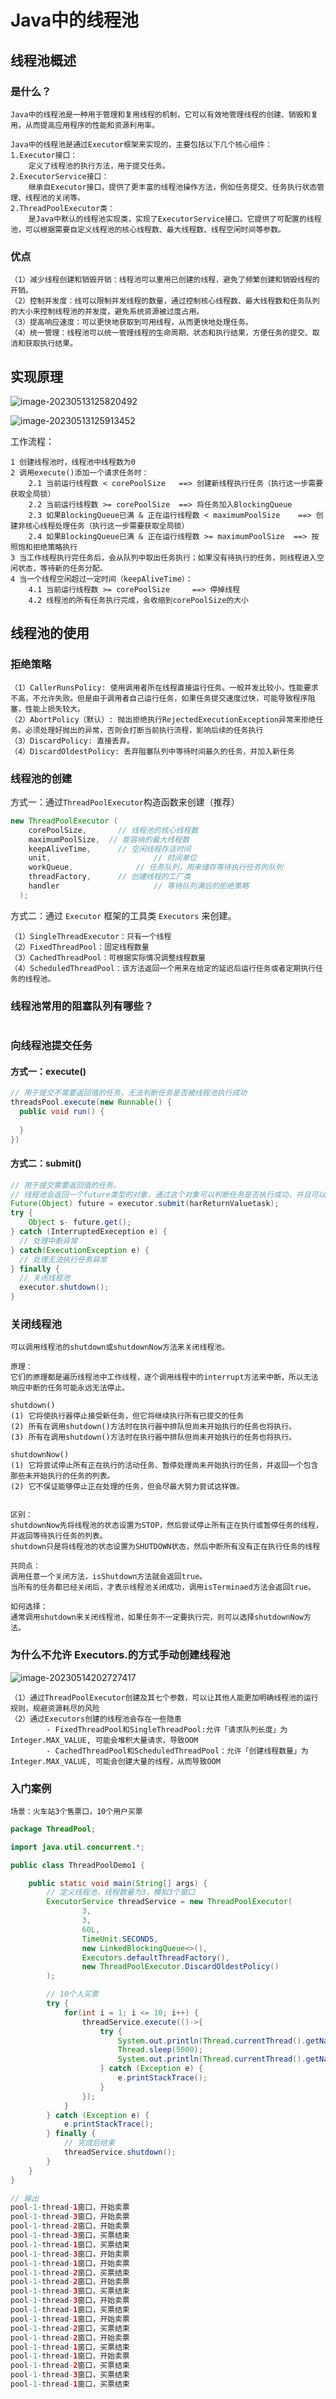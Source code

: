 # Java中的线程池

## 线程池概述

### 是什么？

```
Java中的线程池是一种用于管理和复用线程的机制，它可以有效地管理线程的创建、销毁和复用，从而提高应用程序的性能和资源利用率。

Java中的线程池是通过Executor框架来实现的，主要包括以下几个核心组件：
1.Executor接口：
	定义了线程池的执行方法，用于提交任务。
2.ExecutorService接口：
	继承自Executor接口，提供了更丰富的线程池操作方法，例如任务提交、任务执行状态管理、线程池的关闭等。
2.ThreadPoolExecutor类：
	是Java中默认的线程池实现类，实现了ExecutorService接口。它提供了可配置的线程池，可以根据需要自定义线程池的核心线程数、最大线程数、线程空闲时间等参数。
```

### 优点

```
（1）减少线程创建和销毁开销：线程池可以重用已创建的线程，避免了频繁创建和销毁线程的开销。
（2）控制并发度：线可以限制并发线程的数量，通过控制核心线程数、最大线程数和任务队列的大小来控制线程池的并发度，避免系统资源被过度占用。
（3）提高响应速度：可以更快地获取到可用线程，从而更快地处理任务。
（4）统一管理：线程池可以统一管理线程的生命周期、状态和执行结果，方便任务的提交、取消和获取执行结果。
```



## 实现原理

![image-20230513125820492](https://cdn.jsdelivr.net/gh/iamk123/typora@main/uPic/2023/05/13/12582016839539001683953900698IOTwhM-image-20230513125820492.png)

![image-20230513125913452](https://cdn.jsdelivr.net/gh/iamk123/typora@main/uPic/2023/05/13/12591316839539531683953953567PnBFMg-image-20230513125913452.png)

工作流程：
```
1 创建线程池时，线程池中线程数为0
2 调用execute()添加一个请求任务时：
	2.1 当前运行线程数 < corePoolSize   ==> 创建新线程执行任务（执行这一步需要获取全局锁）
	2.2 当前运行线程数 >= corePoolSize  ==> 将任务加入BlockingQueue
	2.3 如果BlockingQueue已满 & 正在运行线程数 < maximumPoolSize	 ==> 创建非核心线程处理任务（执行这一步需要获取全局锁）
	2.4 如果BlockingQueue已满 & 正在运行线程数 >= maximumPoolSize  ==> 按照饱和拒绝策略执行
3 当工作线程执行完任务后，会从队列中取出任务执行；如果没有待执行的任务，则线程进入空闲状态，等待新的任务分配。
4 当一个线程空闲超过一定时间（keepAliveTime）：
	4.1 当前运行线程数 >= corePoolSize		==> 停掉线程
	4.2 线程池的所有任务执行完成，会收缩到corePoolSize的大小
```

## 线程池的使用

### 拒绝策略

```
（1）CallerRunsPolicy: 使用调用者所在线程直接运行任务。一般并发比较小，性能要求不高，不允许失败。但是由于调用者自己运行任务，如果任务提交速度过快，可能导致程序阻塞，性能上损失较大。
（2）AbortPolicy（默认）: 抛出拒绝执行RejectedExecutionException异常来拒绝任务。必须处理好抛出的异常，否则会打断当前执行流程，影响后续的任务执行
（3）DiscardPolicy: 直接丢弃。
（4）DiscardOldestPolicy: 丢弃阻塞队列中等待时间最久的任务，并加入新任务
```

### 线程池的创建

方式一：通过`ThreadPoolExecutor`构造函数来创建（推荐）

```java
new ThreadPoolExecutor (
    corePoolSize, 		// 线程池的核心线程数
    maximumPoolSize,  // 能容纳的最大线程数
    keepAliveTime, 		// 空闲线程存活时间
    unit, 						// 时间单位
    workQueue, 				// 任务队列，用来储存等待执行任务的队列
    threadFactory, 		// 创建线程的工厂类
    handler						// 等待队列满后的拒绝策略
  );
```

方式二：通过 `Executor` 框架的工具类 `Executors` 来创建。

```
（1）SingleThreadExecutor：只有一个线程
（2）FixedThreadPool：固定线程数量
（3）CachedThreadPool：可根据实际情况调整线程数量
（4）ScheduledThreadPool：该方法返回一个用来在给定的延迟后运行任务或者定期执行任务的线程池。
```

### 线程池常用的阻塞队列有哪些？

```

```



### 向线程池提交任务

#### 方式一：execute()

```java
// 用于提交不需要返回值的任务，无法判断任务是否被线程池执行成功
threadsPool.execute(new Runnable() {
  public void run() {
    
  }
})
```

#### 方式二：submit()

```java
// 用于提交需要返回值的任务。
// 线程池会返回一个future类型的对象，通过这个对象可以判断任务是否执行成功，并且可以通过future的get()方法来获取返回值，get()方法会阻塞当前线程知道任务完成; 通过get(long timeout, TimeUnit unit)方法则会阻塞当前线程一段时间后立即返回，这时候任务可能没有执行完。
Future(Object) future = executor.submit(harReturnValuetask);
try {
	Object s- future.get();
} catch (InterruptedExeception e) {
  // 处理中断异常
} catch(ExecutionException e) {
  // 处理无法执行任务异常
} finally {
  // 关闭线程池
  executor.shutdown();
}

```

### 关闭线程池

```
可以调用线程池的shutdown或shutdownNow方法来关闭线程池。

原理：
它们的原理都是遍历线程池中工作线程，逐个调用线程中的interrupt方法来中断，所以无法响应中断的任务可能永远无法停止。

shutdown()
(1) 它将使执行器停止接受新任务，但它将继续执行所有已提交的任务
(2) 所有在调用shutdown()方法时在执行器中排队但尚未开始执行的任务也将执行。
(3) 所有在调用shutdown()方法时在执行器中排队但尚未开始执行的任务也将执行。

shutdownNow()
(1) 它将尝试停止所有正在执行的活动任务、暂停处理尚未开始执行的任务，并返回一个包含那些未开始执行的任务的列表。
(2) 它不保证能够停止正在处理的任务，但会尽最大努力尝试这样做。


区别：
shutdownNow先将线程池的状态设置为STOP，然后尝试停止所有正在执行或暂停任务的线程，并返回等待执行任务的列表。
shutdown只是将线程池的状态设置为SHUTDOWN状态，然后中断所有没有正在执行任务的线程

共同点：
调用任意一个关闭方法，isShutdown方法就会返回true。
当所有的任务都已经关闭后，才表示线程池关闭成功，调用isTerminaed方法会返回true。

如何选择：
通常调用shutdown来关闭线程池，如果任务不一定要执行完，则可以选择shutdownNow方法。
```



### 为什么不允许 Executors.的方式手动创建线程池

![image-20230514202727417](https://cdn.jsdelivr.net/gh/iamk123/typora@main/uPic/2023/05/14/20272716840672471684067247591WgZgej-image-20230514202727417.png)

```
（1）通过ThreadPoolExecutor创建及其七个参数，可以让其他人能更加明确线程池的运行规则，规避资源耗尽的风险
（2）通过Executors创建的线程池会存在一些隐患
		- FixedThreadPool和SingleThreadPool:允许「请求队列长度」为Integer.MAX_VALUE, 可能会堆积大量请求，导致OOM
		- CachedThreadPool和ScheduledThreadPool：允许「创建线程数量」为Integer.MAX_VALUE, 可能会创建大量的线程，从而导致OOM
```





### 入门案例

```
场景：火车站3个售票口，10个用户买票
```

```java
package ThreadPool;

import java.util.concurrent.*;

public class ThreadPoolDemo1 {

    public static void main(String[] args) {
        // 定义线程池，线程数量为3，模拟3个窗口
        ExecutorService threadService = new ThreadPoolExecutor(
                3,
                3,
                60L,
                TimeUnit.SECONDS,
                new LinkedBlockingQueue<>(),
                Executors.defaultThreadFactory(),
                new ThreadPoolExecutor.DiscardOldestPolicy()
        );

        // 10个人买票
        try {
            for(int i = 1; i <= 10; i++) {
                threadService.execute(()->{
                    try {
                        System.out.println(Thread.currentThread().getName() + "窗口，开始卖票");
                        Thread.sleep(5000);
                        System.out.println(Thread.currentThread().getName() + "窗口，买票结束");
                    } catch (Exception e) {
                        e.printStackTrace();
                    }
                });
            }
        } catch (Exception e) {
            e.printStackTrace();
        } finally {
            // 完成后结束
            threadService.shutdown();
        }
    }
}

// 输出
pool-1-thread-1窗口，开始卖票
pool-1-thread-3窗口，开始卖票
pool-1-thread-2窗口，开始卖票
pool-1-thread-3窗口，买票结束
pool-1-thread-1窗口，买票结束
pool-1-thread-3窗口，开始卖票
pool-1-thread-1窗口，开始卖票
pool-1-thread-2窗口，买票结束
pool-1-thread-2窗口，开始卖票
pool-1-thread-3窗口，买票结束
pool-1-thread-3窗口，开始卖票
pool-1-thread-1窗口，买票结束
pool-1-thread-1窗口，开始卖票
pool-1-thread-2窗口，买票结束
pool-1-thread-2窗口，开始卖票
pool-1-thread-1窗口，买票结束
pool-1-thread-1窗口，开始卖票
pool-1-thread-2窗口，买票结束
pool-1-thread-3窗口，买票结束
pool-1-thread-1窗口，买票结束
```

